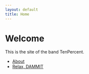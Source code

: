```yaml
---
layout: default
title: Home
---
```


# Welcome

This is the site of the band TenPercent.

- [About](/about.html)
- [Relax, DAMMIT](/relaxdammit.html)

